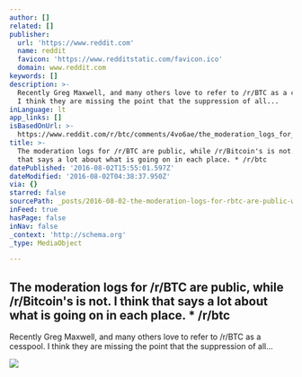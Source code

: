 ```yaml
---
author: []
related: []
publisher:
  url: 'https://www.reddit.com'
  name: reddit
  favicon: 'https://www.redditstatic.com/favicon.ico'
  domain: www.reddit.com
keywords: []
description: >-
  Recently Greg Maxwell, and many others love to refer to /r/BTC as a cesspool.
  I think they are missing the point that the suppression of all...
inLanguage: lt
app_links: []
isBasedOnUrl: >-
  https://www.reddit.com/r/btc/comments/4vo6ae/the_moderation_logs_for_rbtc_are_public_while/
title: >-
  The moderation logs for /r/BTC are public, while /r/Bitcoin's is not. I think
  that says a lot about what is going on in each place. * /r/btc
datePublished: '2016-08-02T15:55:01.597Z'
dateModified: '2016-08-02T04:38:37.950Z'
via: {}
starred: false
sourcePath: _posts/2016-08-02-the-moderation-logs-for-rbtc-are-public-while-rbitcoin.md
inFeed: true
hasPage: false
inNav: false
_context: 'http://schema.org'
_type: MediaObject

---
```

<article style=""><h1>The moderation logs for /r/BTC are public, while /r/Bitcoin's is not. I think that says a lot about what is going on in each place. * /r/btc</h1><p>Recently Greg Maxwell, and many others love to refer to /r/BTC as a cesspool. I think they are missing the point that the suppression of all...</p><img src="https://www.redditstatic.com/icon.png" /></article>